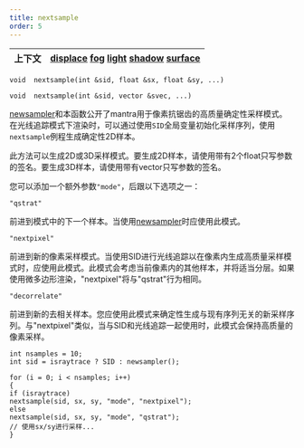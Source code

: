 ```yaml
---
title: nextsample
order: 5
---
```

| 上下文 | [displace](../contexts/displace.html)  [fog](../contexts/fog.html)  [light](../contexts/light.html)  [shadow](../contexts/shadow.html)  [surface](../contexts/surface.html) |
| --- | --- |

`void  nextsample(int &sid, float &sx, float &sy, ...)`

`void  nextsample(int &sid, vector &svec, ...)`

[newsampler](newsampler.html "为nextsample函数初始化采样序列。")和本函数公开了mantra用于像素抗锯齿的高质量确定性采样模式。在光线追踪模式下渲染时，可以通过使用`SID`全局变量初始化采样序列，使用`nextsample`例程生成确定性2D样本。

此方法可以生成2D或3D采样模式。要生成2D样本，请使用带有2个float只写参数的签名。要生成3D样本，请使用带有vector只写参数的签名。

您可以添加一个额外参数`"mode"`，后跟以下选项之一：

`"qstrat"`

前进到模式中的下一个样本。当使用[newsampler](newsampler.html "为nextsample函数初始化采样序列。")时应使用此模式。

`"nextpixel"`

前进到新的像素采样模式。当使用SID进行光线追踪以在像素内生成高质量采样模式时，应使用此模式。此模式会考虑当前像素内的其他样本，并将适当分层。如果使用微多边形渲染，"nextpixel"将与"qstrat"行为相同。

`"decorrelate"`

前进到新的去相关样本。您应使用此模式来确定性生成与现有序列无关的新采样序列。与"nextpixel"类似，当与SID和光线追踪一起使用时，此模式会保持高质量的像素采样。

```vex
int nsamples = 10;
int sid = israytrace ? SID : newsampler();

for (i = 0; i < nsamples; i++)
{
if (israytrace)
nextsample(sid, sx, sy, "mode", "nextpixel");
else
nextsample(sid, sx, sy, "mode", "qstrat");
// 使用sx/sy进行采样...
}

```